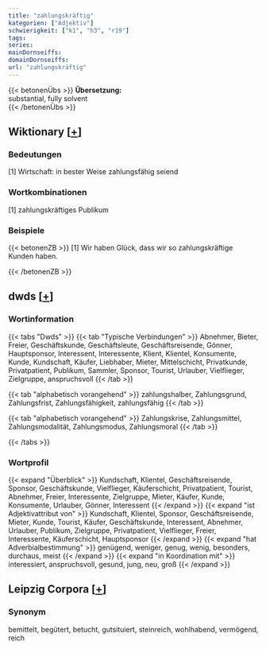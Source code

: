 ```yaml
---
title: "zahlungskräftig"
kategorien: ["Adjektiv"]
schwierigkeit: ["k1", "h3", "r19"]
tags:
series:
mainDornseiffs:
domainDornseiffs:
url: "zahlungskräftig"
---
```


{{< betonenÜbs >}}
**Übersetzung:**  
substantial, fully solvent  
{{< /betonenÜbs >}}

## Wiktionary [[+](https://de.wiktionary.org/wiki/zahlungskräftig)]

### Bedeutungen
[1] Wirtschaft: in bester Weise zahlungsfähig seiend  

### Wortkombinationen
[1] zahlungskräftiges Publikum  

### Beispiele
{{< betonenZB >}}
[1] Wir haben Glück, dass wir so zahlungskräftige Kunden haben.  

{{< /betonenZB >}}


## dwds [[+](https://www.dwds.de/wb/zahlungskräftig)]

### Wortinformation
{{< tabs "Dwds" >}}
{{< tab "Typische Verbindungen" >}}
Abnehmer, Bieter, Freier, Geschäftskunde, Geschäftsleute, Geschäftsreisende, Gönner, Hauptsponsor, Interessent, Interessente, Klient, Klientel, Konsumente, Kunde, Kundschaft, Käufer, Liebhaber, Mieter, Mittelschicht, Privatkunde, Privatpatient, Publikum, Sammler, Sponsor, Tourist, Urlauber, Vielflieger, Zielgruppe, anspruchsvoll
{{< /tab >}}

{{< tab "alphabetisch vorangehend" >}}
zahlungshalber, Zahlungsgrund, Zahlungsfrist, Zahlungsfähigkeit, zahlungsfähig
{{< /tab >}}

{{< tab "alphabetisch vorangehend" >}}
Zahlungskrise, Zahlungsmittel, Zahlungsmodalität, Zahlungsmodus, Zahlungsmoral
{{< /tab >}}

{{< /tabs >}}

### Wortprofil
{{< expand "Überblick" >}} Kundschaft, Klientel, Geschäftsreisende, Sponsor, Geschäftskunde, Vielflieger, Käuferschicht, Privatpatient, Tourist, Abnehmer, Freier, Interessente, Zielgruppe, Mieter, Käufer, Kunde, Konsumente, Urlauber, Gönner, Interessent {{< /expand >}}
{{< expand "ist Adjektivattribut von" >}} Kundschaft, Klientel, Sponsor, Geschäftsreisende, Mieter, Kunde, Tourist, Käufer, Geschäftskunde, Interessent, Abnehmer, Urlauber, Publikum, Zielgruppe, Privatpatient, Vielflieger, Freier, Interessente, Käuferschicht, Hauptsponsor {{< /expand >}}
{{< expand "hat Adverbialbestimmung" >}} genügend, weniger, genug, wenig, besonders, durchaus, meist {{< /expand >}}
{{< expand "in Koordination mit" >}} interessiert, anspruchsvoll, gesund, jung, neu, groß {{< /expand >}}

## Leipzig Corpora [[+](https://corpora.uni-leipzig.de/en/res?word=zahlungskräftig&corpusId=deu_newscrawl-public_2018)]


### Synonym
bemittelt, begütert, betucht, gutsituiert, steinreich, wohlhabend, vermögend, reich


